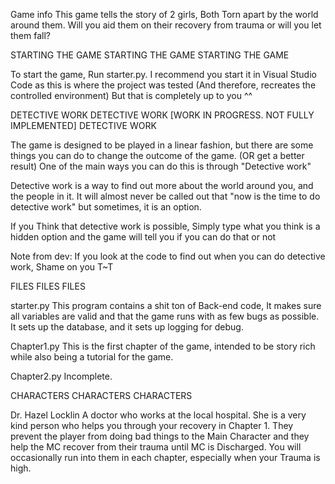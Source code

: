 Game info
This game tells the story of 2 girls, Both Torn apart by the world around them. Will you aid them on their recovery from trauma or will you let them fall?

STARTING THE GAME
STARTING THE GAME
STARTING THE GAME

To start the game, Run starter.py. I recommend you start it in Visual Studio Code
as this is where the project was tested (And therefore, recreates the controlled environment)
But that is completely up to you ^^






DETECTIVE WORK
DETECTIVE WORK  [WORK IN PROGRESS. NOT FULLY IMPLEMENTED]
DETECTIVE WORK

The game is designed to be played in a linear fashion, but there are some things you can do to change the outcome of the game. (OR get a better result)
One of the main ways you can do this is through "Detective work"

Detective work is a way to find out more about the world around you, and the people in it.
It will almost never be called out that "now is the time to do detective work" but sometimes, it is an option.

If you Think that detective work is possible, Simply type what you think is a hidden option
and the game will tell you if you can do that or not

Note from dev: 
If you look at the code to find out when you can do detective work, Shame on you T~T








FILES
FILES
FILES

starter.py
This program contains a shit ton of Back-end code, It makes sure all variables are valid and that the game runs with as few bugs as possible.
It sets up the database, and it sets up logging for debug.

Chapter1.py
This is the first chapter of the game, intended to be story rich while also being a tutorial for the game.

Chapter2.py
Incomplete.





CHARACTERS
CHARACTERS
CHARACTERS

Dr. Hazel Locklin
A doctor who works at the local hospital. She is a very kind person who helps you through your recovery in Chapter 1.
They prevent the player from doing bad things to the Main Character and they help the MC recover from their trauma until MC is Discharged.
You will occasionally run into them in each chapter, especially when your Trauma is high.